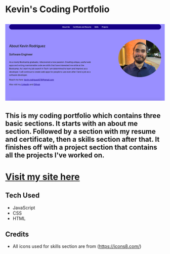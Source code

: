 # Kevin's Coding Portfolio

![pic of my site](assets/images/screenshot.png)
---
This is my coding portfolio which contains three basic sections. It starts with an about me section. Followed by a section with my resume and certificate, then a skills section after that. It finishes off with a project section that contains all the projects I've worked on.
---
# [Visit my site here](https://kevins-code-portfolio.netlify.app/)

Tech Used
---
- JavaScript
- CSS
- HTML

Credits
---
- All icons used for skills section are from (https://icons8.com/)